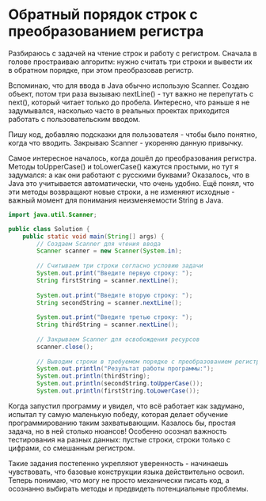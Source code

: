 # Обратный порядок строк с преобразованием регистра

Разбираюсь с задачей на чтение строк и работу с регистром. Сначала в голове простраиваю алгоритм: нужно считать три строки и вывести их в обратном порядке, при этом преобразовав регистр.

Вспоминаю, что для ввода в Java обычно использую Scanner. Создаю объект, потом три раза вызываю nextLine() - тут важно не перепутать с next(), который читает только до пробела. Интересно, что раньше я не задумывался, насколько часто в реальных проектах приходится работать с пользовательским вводом.

Пишу код, добавляю подсказки для пользователя - чтобы было понятно, когда что вводить. Закрываю Scanner - укореняю данную привычку.

Самое интересное началось, когда дошёл до преобразования регистра. Методы toUpperCase() и toLowerCase() кажутся простыми, но тут я задумался: а как они работают с русскими буквами? Оказалось, что в Java это учитывается автоматически, что очень удобно. Ещё понял, что эти методы возвращают новые строки, а не изменяют исходные - важный момент для понимания неизменяемости String в Java.

```java
import java.util.Scanner;

public class Solution {
    public static void main(String[] args) {
	    // Создаем Scanner для чтения ввода
        Scanner scanner = new Scanner(System.in);
        
        // Считываем три строки согласно условию задачи
        System.out.print("Введите первую строку: ");
        String firstString = scanner.nextLine();
        
        System.out.print("Введите вторую строку: ");
        String secondString = scanner.nextLine();
        
        System.out.print("Введите третью строку: ");
        String thirdString = scanner.nextLine();
        
        // Закрываем Scanner для освобождения ресурсов
        scanner.close();
        
        // Выводим строки в требуемом порядке с преобразованием регистра
        System.out.println("Результат работы программы:");
        System.out.println(thirdString);
        System.out.println(secondString.toUpperCase());
        System.out.println(firstString.toLowerCase());
```

Когда запустил программу и увидел, что всё работает как задумано, испытал ту самую маленькую победу, которая делает обучение программированию таким захватывающим. Казалось бы, простая задача, но в ней столько нюансов! Особенно осознал важность тестирования на разных данных: пустые строки, строки только с цифрами, со смешанным регистром.

Такие задания постепенно укрепляют уверенность - начинаешь чувствовать, что базовые конструкции языка действительно освоил. Теперь понимаю, что могу не просто механически писать код, а осознанно выбирать методы и предвидеть потенциальные проблемы.


